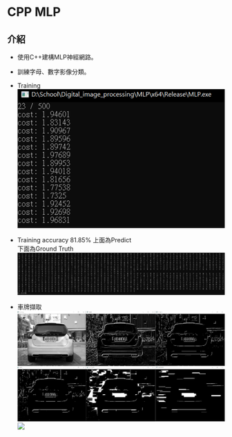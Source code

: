 # CPP MLP

## 介紹
- 使用C++建構MLP神經網路。
- 訓練字母、數字影像分類。

- Training 
<img src="https://github.com/SungWeiTseng/CPP-MLP/blob/main/images/training.png"><br/>
- Training accuracy 81.85%
上面為Predict  
下面為Ground Truth
<img src="https://github.com/SungWeiTseng/CPP-MLP/blob/main/images/training_acc.png"><br/>

- 車牌擷取
<img src="https://github.com/SungWeiTseng/CPP-MLP/blob/main/images/vehicle_preprocess1.png"><br/>
<img src="https://github.com/SungWeiTseng/CPP-MLP/blob/main/images/vehicle_preprocess2c.png"><br/>